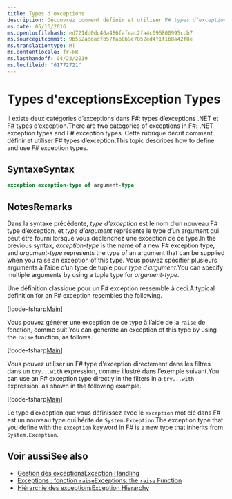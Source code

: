 ```yaml
---
title: Types d'exceptions
description: Découvrez comment définir et utiliser F# types d’exception.
ms.date: 05/16/2016
ms.openlocfilehash: ed721dd0dc46a486fafeac2fa4c096800995ccb7
ms.sourcegitcommit: 9b552addadfb57fab0b9e7852ed4f1f1b8a42f8e
ms.translationtype: MT
ms.contentlocale: fr-FR
ms.lasthandoff: 04/23/2019
ms.locfileid: "61772721"
---
```

# <a name="exception-types"></a><span data-ttu-id="3ac28-103">Types d'exceptions</span><span class="sxs-lookup"><span data-stu-id="3ac28-103">Exception Types</span></span>

<span data-ttu-id="3ac28-104">Il existe deux catégories d’exceptions dans F#: types d’exceptions .NET et F# types d’exception.</span><span class="sxs-lookup"><span data-stu-id="3ac28-104">There are two categories of exceptions in F#: .NET exception types and F# exception types.</span></span> <span data-ttu-id="3ac28-105">Cette rubrique décrit comment définir et utiliser F# types d’exception.</span><span class="sxs-lookup"><span data-stu-id="3ac28-105">This topic describes how to define and use F# exception types.</span></span>

## <a name="syntax"></a><span data-ttu-id="3ac28-106">Syntaxe</span><span class="sxs-lookup"><span data-stu-id="3ac28-106">Syntax</span></span>

```fsharp
exception exception-type of argument-type
```

## <a name="remarks"></a><span data-ttu-id="3ac28-107">Notes</span><span class="sxs-lookup"><span data-stu-id="3ac28-107">Remarks</span></span>

<span data-ttu-id="3ac28-108">Dans la syntaxe précédente, *type d’exception* est le nom d’un nouveau F# type d’exception, et *type d’argument* représente le type d’un argument qui peut être fourni lorsque vous déclenchez une exception de ce type.</span><span class="sxs-lookup"><span data-stu-id="3ac28-108">In the previous syntax, *exception-type* is the name of a new F# exception type, and *argument-type* represents the type of an argument that can be supplied when you raise an exception of this type.</span></span> <span data-ttu-id="3ac28-109">Vous pouvez spécifier plusieurs arguments à l’aide d’un type de tuple pour *type d’argument*.</span><span class="sxs-lookup"><span data-stu-id="3ac28-109">You can specify multiple arguments by using a tuple type for *argument-type*.</span></span>

<span data-ttu-id="3ac28-110">Une définition classique pour un F# exception ressemble à ceci.</span><span class="sxs-lookup"><span data-stu-id="3ac28-110">A typical definition for an F# exception resembles the following.</span></span>

[!code-fsharp[Main](../../../../samples/snippets/fsharp/lang-ref-2/snippet5501.fs)]

<span data-ttu-id="3ac28-111">Vous pouvez générer une exception de ce type à l’aide de la `raise` de fonction, comme suit.</span><span class="sxs-lookup"><span data-stu-id="3ac28-111">You can generate an exception of this type by using the `raise` function, as follows.</span></span>

[!code-fsharp[Main](../../../../samples/snippets/fsharp/lang-ref-2/snippet5502.fs)]

<span data-ttu-id="3ac28-112">Vous pouvez utiliser un F# type d’exception directement dans les filtres dans un `try...with` expression, comme illustré dans l’exemple suivant.</span><span class="sxs-lookup"><span data-stu-id="3ac28-112">You can use an F# exception type directly in the filters in a `try...with` expression, as shown in the following example.</span></span>

[!code-fsharp[Main](../../../../samples/snippets/fsharp/lang-ref-2/snippet5503.fs)]

<span data-ttu-id="3ac28-113">Le type d’exception que vous définissez avec le `exception` mot clé dans F# est un nouveau type qui hérite de `System.Exception`.</span><span class="sxs-lookup"><span data-stu-id="3ac28-113">The exception type that you define with the `exception` keyword in F# is a new type that inherits from `System.Exception`.</span></span>

## <a name="see-also"></a><span data-ttu-id="3ac28-114">Voir aussi</span><span class="sxs-lookup"><span data-stu-id="3ac28-114">See also</span></span>

- [<span data-ttu-id="3ac28-115">Gestion des exceptions</span><span class="sxs-lookup"><span data-stu-id="3ac28-115">Exception Handling</span></span>](index.md)
- [<span data-ttu-id="3ac28-116">Exceptions : fonction `raise`</span><span class="sxs-lookup"><span data-stu-id="3ac28-116">Exceptions: the `raise` Function</span></span>](the-raise-function.md)
- [<span data-ttu-id="3ac28-117">Hiérarchie des exceptions</span><span class="sxs-lookup"><span data-stu-id="3ac28-117">Exception Hierarchy</span></span>](https://msdn.microsoft.com/library/z4c5tckx.aspx)